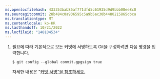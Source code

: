 ```yaml
---
ms.openlocfilehash: 433353bab85af771dfd5c61935d9d9bbb08ee8c8
ms.sourcegitcommit: 28b484c0a936595c5a9b5ac30b4480215865dbca
ms.translationtype: MT
ms.contentlocale: ko-KR
ms.lasthandoff: 10/21/2022
ms.locfileid: "148104534"
---
```

1. 필요에 따라 기본적으로 모든 커밋에 서명하도록 Git을 구성하려면 다음 명령을 입력합니다.

   ```Shell
   $ git config --global commit.gpgsign true
   ```
   
   자세한 내용은 "[커밋 서명"을 참조하세요.](/authentication/managing-commit-signature-verification/signing-commits)
